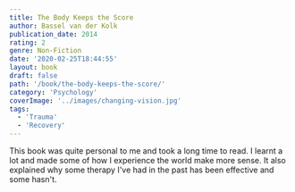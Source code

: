 ```yaml
---
title: The Body Keeps the Score
author: Bassel van der Kolk
publication_date: 2014
rating: 2
genre: Non-Fiction
date: '2020-02-25T18:44:55'
layout: book
draft: false
path: '/book/the-body-keeps-the-score/'
category: 'Psychology'
coverImage: '../images/changing-vision.jpg'
tags:
  - 'Trauma'
  - 'Recovery'
---
```


This book was quite personal to me and took a long time to read. I learnt a lot and made some of how I experience the world make more sense. It also explained why some therapy I've had in the past has been effective and some hasn't.
